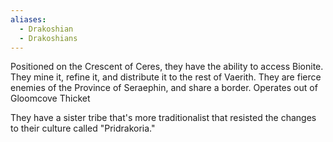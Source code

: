 ```yaml
---
aliases:
  - Drakoshian
  - Drakoshians
---
```

Positioned on the Crescent of Ceres, they have the ability to access Bionite. They mine it, refine it, and distribute it to the rest of Vaerith. They are fierce enemies of the Province of Seraephin, and share a border.
Operates out of Gloomcove Thicket

They have a sister tribe that's more traditionalist that resisted the changes to their culture called "Pridrakoria."